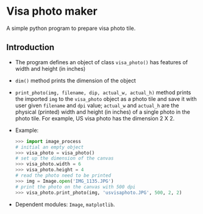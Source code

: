 # Visa photo maker
A simple python program to prepare visa photo tile.

## Introduction
- The program defines an object of class `visa_photo()` has features of width and height (in inches)
- `dim()` method prints the dimension of the object
- `print_photo(img, filename, dip, actual_w, actual_h)` method prints the imported `img` to the `visa_photo` object as a photo tile and save it with user given `filename` and `dpi` value; `actual_w` and `actual_h` are the physical (printed) width and height (in inches) of a single photo in the photo tile. For example, US visa photo has the dimension 2 X 2.

- Example:
    ```python
    >>> import image_process
    # initial an empty object 
    >>> visa_photo = visa_photo()
    # set up the dimension of the canvas
    >>> visa_photo.width = 6
    >>> visa_photo.height = 4
    # read the photo need to be printed
    >>> img = Image.open('IMG_1135.JPG')
    # print the photo on the canvas with 500 dpi
    >>> visa_photo.print_photo(img, 'usvisaphoto.JPG', 500, 2, 2)
    ```
- Dependent modules: `Image`, `matplotlib`.

